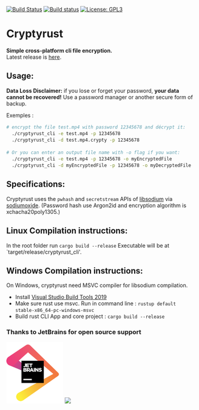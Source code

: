 [![Build Status](https://app.travis-ci.com/Antidote1911/cryptyrust.svg?branch=master)](https://app.travis-ci.com/Antidote1911/cryptyrust)
[![Build status](https://ci.appveyor.com/api/projects/status/3yludsnwm5a1jnsa/branch/master?svg=true)](https://ci.appveyor.com/project/Antidote1911/cryptyrust/branch/master)
[![License: GPL3](https://img.shields.io/badge/License-GPL3-green.svg)](https://opensource.org/licenses/GPL-3.0)


# Cryptyrust
**Simple cross-platform cli file encryption.**<br/>
Latest release is [here](https://github.com/Antidote1911/cryptyrust/releases/latest).

## Usage:
**Data Loss Disclaimer:** if you lose or forget your password, **your data cannot be recovered!** Use a password manager or another secure form of backup.<br/>

Exemples :
```bash
# encrypt the file test.mp4 with password 12345678 and décrypt it:
  ./cryptyrust_cli -e test.mp4 -p 12345678
  ./cryptyrust_cli -d test.mp4.crypty -p 12345678

# Or you can enter an output file name with -o flag if you want:
  ./cryptyrust_cli -e test.mp4 -p 12345678 -o myEncryptedFile
  ./cryptyrust_cli -d myEncryptedFile -p 12345678 -o myDecryptedFile
```

## Specifications:
Cryptyrust uses the `pwhash` and `secretstream` APIs of [libsodium](https://doc.libsodium.org/) via [sodiumoxide](https://github.com/sodiumoxide/sodiumoxide).
(Password hash use Argon2id and encryption algorithm is xchacha20poly1305.)

## Linux Compilation instructions:
In the root folder run `cargo build --release`
Executable will be at `target/release/cryptyrust_cli'.

## Windows Compilation instructions:
On Windows, cryptyrust need MSVC compiler for libsodium compilation.
- Install [Visual Studio Build Tools 2019](https://visualstudio.microsoft.com/fr/thank-you-downloading-visual-studio/?sku=BuildTools&rel=16)  
- Make sure rust use msvc. Run in command line :
`rustup default stable-x86_64-pc-windows-msvc`
- Build rust CLI App and core project : `cargo build --release`

### Thanks to JetBrains for open source support

<a href="https://www.jetbrains.com/"><img src="./jetbrains.png" alt="jetbrains" width="150"></a>
<img src='https://www.gnu.org/graphics/gplv3-with-text-136x68.png'/>
